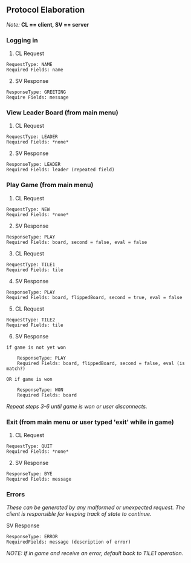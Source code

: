 ## Protocol Elaboration

*Note:* **CL == client, SV == server**

### Logging in
1) CL Request
```
RequestType: NAME
Required Fields: name
```

2. SV Response
```
ResponseType: GREETING
Require Fields: message
```

### View Leader Board (from main menu)
1. CL Request
```
RequestType: LEADER
Required Fields: *none*
```
2. SV Response
```
ResponseType: LEADER
Required Fields: leader (repeated field)
```

### Play Game (from main menu)
1. CL Request
```
RequestType: NEW
Required Fields: *none*
```
2. SV Response
```
ResponseType: PLAY
Required Fields: board, second = false, eval = false
```
3. CL Request
```
RequestType: TILE1
Required Fields: tile
```
4. SV Response
```
ResponseType: PLAY
Required Fields: board, flippedBoard, second = true, eval = false
```
5. CL Request
```
RequestType: TILE2
Required Fields: tile
```
6. SV Response
```
if game is not yet won

	ResponseType: PLAY
	Required Fields: board, flippedBoard, second = false, eval (is match?)

OR if game is won

	ResponseType: WON
	Required Fields: board
```
*Repeat steps 3-6 until game is won or user disconnects.*

### Exit (from main menu or user typed 'exit' while in game)
1. CL Request
```
RequestType: QUIT
Required Fields: *none*
```
2. SV Response
```
ResponseType: BYE
Required Fields: message
```

### Errors
*These can be generated by any malformed or unexpected request. The client*
*is responsible for keeping track of state to continue.*

SV Response
```
ResponseType: ERROR
RequiredFields: message (description of error)
```
*NOTE: If in game and receive an error, default back to TILE1 operation.*